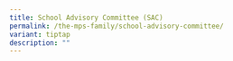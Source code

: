 ```yaml
---
title: School Advisory Committee (SAC)
permalink: /the-mps-family/school-advisory-committee/
variant: tiptap
description: ""
---
```

<p></p>
<p></p>